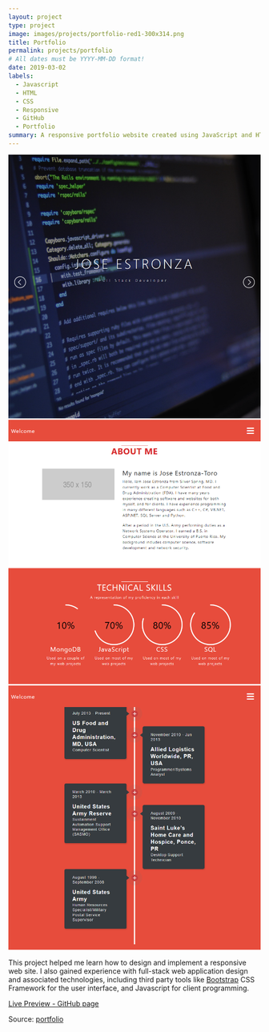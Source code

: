 ```yaml
---
layout: project
type: project
image: images/projects/portfolio-red1-300x314.png
title: Portfolio
permalink: projects/portfolio
# All dates must be YYYY-MM-DD format!
date: 2019-03-02
labels:
  - Javascript
  - HTML
  - CSS
  - Responsive 
  - GitHub
  - Portfolio
summary: A responsive portfolio website created using JavaScript and HTML.
---
```


<div class="ui small rounded images">
  <img class="ui image" src="../images/projects/portfolio-red1-1024x768.png">
  <img class="ui image" src="../images/projects/portfolio-red2-1024x768.png">
  <img class="ui image" src="../images/projects/portfolio-red3-1024x768.png">
</div>

This project helped me learn how to design and implement a responsive web site.  I also gained experience with full-stack web application design and associated technologies, including third party tools like [Bootstrap](http://getbootstrap.com/) CSS Framework for the user interface, and Javascript for client programming. 

<a href="https://estronzaj.github.io/portfolio/"><i class="large play icon"></i>Live Preview - GitHub page</a> 

Source: <a href="https://github.com/estronzaj/portfolio"><i class="large github icon"></i>portfolio</a>